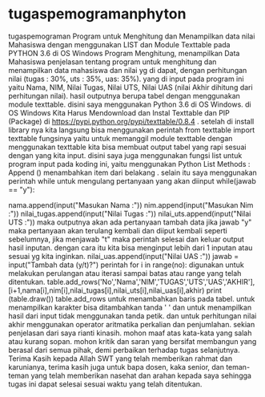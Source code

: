 # tugaspemogramanphyton
tugaspemograman
Program untuk Menghitung dan Menampilkan data nilai Mahasiswa dengan menggunakan LIST dan Module Texttable pada PYTHON 3.6 di OS Windows Program Menghitung, menampilkan Data Mahasiswa penjelasan tentang program untuk menghitung dan menampilkan data mahasiswa dan nilai yg di dapat, dengan perhitungan nilai (tugas : 30%, uts : 35%, uas: 35%). yang di input pada program ini yaitu Nama, NIM, Nilai Tugas, Nilai UTS, Nilai UAS (nilai Akhir dihitung dari perhitungan nilai). hasil outputnya berupa tabel dengan menggunakan module texttable. disini saya menggunakan Python 3.6 di OS Windows. di OS Windows Kita Harus Mendownload dan Instal Texttable dan PIP (Package) di https://pypi.python.org/pypi/texttable/0.8.4 . setelah di install library nya kita langsung bisa menggunakan perintah from texttable import texttable fungsinya yaitu untuk memanggil module texttable dengan menggunakan texttable kita bisa membuat output tabel yang rapi sesuai dengan yang kita input. disini saya juga menggunakan fungsi list untuk program input pada koding ini, yaitu menggunakan Python List Methods : Append () menambahkan item dari belakang . selain itu saya menggunakan perintah while untuk mengulang pertanyaan yang akan diinput while(jawab == "y"):

nama.append(input("Masukan Nama :"))
nim.append(input("Masukan Nim :"))
nilai_tugas.append(input("Nilai Tugas :"))
nilai_uts.append(input("Nilai UTS :")) maka outputnya akan ada pertanyaan tambah data jika jawab "y" maka pertanyaan akan terulang kembali dan diiput kembali seperti sebelumnya, jika menjawab "t" maka perintah selesai dan keluar output hasil inputan. dengan cara itu kita bisa menginput lebih dari 1 inputan atau sesuai yg kita inginkan.
nilai_uas.append(input("Nilai UAS :"))
jawab = input("Tambah data (y/t)?")
perintah for i in range(no): digunakan untuk melakukan perulangan atau iterasi sampai batas atau range yang telah ditentukan.
table.add_rows('No','Nama','NIM','TUGAS','UTS','UAS','AKHIR'],[i+1,nama[i],nim[i],nilai_tugas[i],nilai_uts[i],nilai_uas[i],akhir)
print (table.draw()) table.add_rows untuk menambahkan baris pada tabel. untuk menampilkan karakter bisa ditambahkan tanda ' ' dan untuk menampilkan hasil dari input tidak menggunakan tanda petik. dan untuk perhitungan nilai akhir menggunakan operator aritmatika perkalian dan penjumlahan. sekian penjelasan dari saya rianti kinasih. mohon maaf atas kata-kata yang salah atau kurang sopan. mohon kritik dan saran yang bersifat membangun yang berasal dari semua pihak, demi perbaikan terhadap tugas selanjutnya. Terima Kasih kepada Allah SWT yang telah memberikan rahmat dan karunianya, terima kasih juga untuk bapa dosen, kaka senior, dan teman-teman yang telah memberikan nasehat dan arahan kepada saya sehingga tugas ini dapat selesai sesuai waktu yang telah ditentukan.
